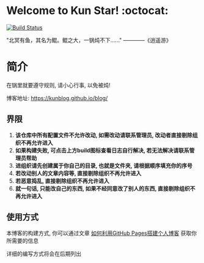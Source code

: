 # Welcome to Kun Star! :octocat:

[![Build Status](https://travis-ci.org/KunBlog/blog.svg?branch=master)](https://travis-ci.org/KunBlog/blog)

"北冥有鱼，其名为鲲。鲲之大，一锅炖不下......"   ————《逍遥游》

# 简介

在锅里就要遵守规则, 请小心行事, 以免被炖!

博客地址: https://kunblog.github.io/blog/

## 界限

1. **该仓库中所有配置文件不允许改动, 如需改动请联系管理员, 改动者直接剔除组织不再允许进入**
2. **如果构建失败, 可点击上方build图标查看日志自行解决, 若无法解决请联系管理员帮助**
3. **进组织请先创建属于你自己的目录, 也就是文件夹, 请根据顺序填充你的序号**
4. **若改动别人的文章内容等, 直接剔除组织不再允许进入**
5. **若恶意捣乱, 直接剔除组织不再允许进入**
6. **就一句话, 只能改自己的东西, 如果不经同意改了别人的东西, 直接剔除组织不再允许进入**

## 使用方式

本博客的构建方式, 你可以通过文章 [如何利用GitHub Pages搭建个人博客](https://lyonyang.github.io/blogs/09-Linux/Git/%E5%A6%82%E4%BD%95%E5%88%A9%E7%94%A8GitHub%20Pages%E6%90%AD%E5%BB%BA%E4%B8%AA%E4%BA%BA%E5%8D%9A%E5%AE%A2.html#) 获取你所需要的信息

详细的编写方式将会在后期列出



